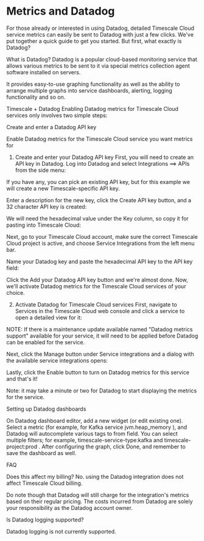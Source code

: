 # Metrics and Datadog
For those already or interested in using Datadog, detailed Timescale Cloud service metrics can easily be sent to Datadog with just a few clicks. We've put together a quick guide to get you started. But first, what exactly is Datadog?

What is Datadog?
Datadog is a popular cloud-based monitoring service that allows various metrics to be sent to it via special metrics collection agent software installed on servers.

It provides easy-to-use graphing functionality as well as the ability to arrange multiple graphs into service dashboards, alerting, logging functionality and so on.

Timescale + Datadog
Enabling Datadog metrics for Timescale Cloud services only involves two simple steps:

Create and enter a Datadog API key

Enable Datadog metrics for the Timescale Cloud service you want metrics for

1. Create and enter your Datadog API key
First, you will need to create an API key in Datadog. Log into Datadog and select Integrations ==> APIs from the side menu:


If you have any, you can pick an existing API key, but for this example we will create a new Timescale-specific API key.

Enter a description for the new key, click the Create API key button, and a 32 character API key is created:


We will need the hexadecimal value under the Key column, so copy it for pasting into Timescale Cloud:


Next, go to your Timescale Cloud account, make sure the correct Timescale Cloud project is active, and choose Service Integrations from the left menu bar.

Name your Datadog key and paste the hexadecimal API key to the API key field:


Click the Add your Datadog API key button and we're almost done. Now, we'll activate Datadog metrics for the Timescale Cloud services of your choice.

2. Activate Datadog for Timescale Cloud services
First, navigate to Services in the Timescale Cloud web console and click a service to open a detailed view for it:


NOTE: If there is a maintenance update available named "Datadog metrics support" available for your service, it will need to be applied before Datadog can be enabled for the service.

Next, click the Manage button under Service integrations and a dialog with the available service integrations opens:


Lastly, click the Enable button to turn on Datadog metrics for this service and that's it!


Note: it may take a minute or two for Datadog to start displaying the metrics for the service.

Setting up Datadog dashboards

On Datadog dashboard editor, add a new widget (or edit existing one). Select a metric (for example, for Kafka service jvm.heap_memory ), and Datadog will autocomplete various tags to from  field. You can select multiple filters; for example, timescale-service-type:kafka  and timescale-project:prod . After configuring the graph, click Done, and remember to save the dashboard as well.

FAQ

Does this affect my billing?
No. using the Datadog integration does not affect Timescale Cloud billing.

Do note though that Datadog will still charge for the integration's metrics based on their regular pricing. The costs incurred from Datadog are solely your responsibility as the Datadog account owner.

Is Datadog logging supported?

Datadog logging is not currently supported.
